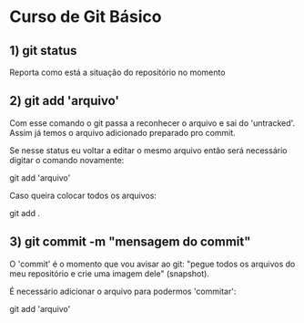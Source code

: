 <h1>Curso de Git Básico</h1>

<h2>1) git status</h2>

Reporta como está a situação do repositório no momento

<h2>2) git add 'arquivo'</h2>

Com esse comando o git passa a reconhecer o arquivo e sai do 'untracked'.
Assim já temos o arquivo adicionado preparado pro commit.

Se nesse status eu voltar a editar o mesmo arquivo então será necessário digitar o comando novamente:

git add 'arquivo'

Caso queira colocar todos os arquivos:

git add .

<h2>3) git commit -m "mensagem do commit"</h2>

O 'commit' é o momento que vou avisar ao git: "pegue todos os arquivos do meu repositório e crie uma imagem dele" (snapshot).

É necessário adicionar o arquivo para podermos 'commitar':

git add 'arquivo'

